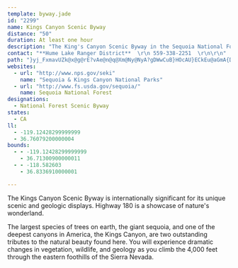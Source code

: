 ```yaml
---
template: byway.jade
id: "2299"
name: Kings Canyon Scenic Byway
distance: "50"
duration: At least one hour
description: "The King's Canyon Scenic Byway in the Sequoia National Forest showcases California's famous redwoods and beautiful geology."
contact: "**Hume Lake Ranger District**  \r\n 559-338-2251  \r\n\r\n"
path: "}yj_FxmavUZk@x@g@rE?vAe@n@q@Xm@Ny@NyA?gDWwCuB}HOcAU}ECkEu@aGmA{DyBsEu@yB]}C?qE\\_LNaCV_Bp@aC^kAfHgLn@{ATs@HkAYeEFuATw@tB{Bf@y@TeAh@{GVkAzBeC~@{CPYlAw@bBYTM\\YbBsCh@e@rDm@`Ak@fCuErBkAn@m@rAmDb@q@p@_@vCm@|@_AzCgFlAmDd@y@\\WxDaBh@m@\\qADoAYeHJgEu@gGEeAxAuHXy@x@w@lDaAn@q@t@eAlEcId@sBFgBo@mJDgECqA[kCcBeIYkG_A_FOoADiBXmAh@gAjCgB\\]R_@^gApAiO\\kBr@aBdCsDb@eBDoA[wJHaAJg@R_@hCeB~@sARs@JgBKeB}@mCa@k@m@]sAMo@Li@ZYr@[xACzCOlAcAlBiDlCkAvBgAxAu@`@gD~@o@f@yBhDgB|DaBdFWX_Ad@mAQ[Y_@{@?qAt@kEH{AIeBiAuNNsAZo@l@c@vC[^Qx@y@z@_D`@mBGwBk@uAs@_AYs@_@qAMaCAmDo@aEx@aIn@mWd@oDRm@dA}@h@St@?`Bj@dFxDfARl@?n@Gj@]l@q@t@{BBgBS_Be@sAcBmB_@kAC_ABg@`@wAvAgBx@aB^mBHqAEm@YiBc@iAc@s@uBqBs@qAQs@?uADs@n@kBnAkCrAyBrFmFb@{@TuBBgUDq@XiA~@cAlEyA~CiCzBcCZ{@XqAHcBd@kChAyAlAa@hD@h@GrAe@x@m@rF_FnQ}UpHaJx@mAr@s@hB}@rDs@p@a@`@]hAeBjAoAlEeBp@m@dAiBhC{HlEmItBwOfAsD|D}IbFkJn@gBb@mBX}BDoBI_D_BgI_@aF?{Cn@mGEq@i@sA_Aw@yAGgE^cBQs@[k@e@c@s@i@wAOmAHaBPyA`@cAd@o@x@s@lH_F|AkB~@aCb@mCZyDTmB|@eCj@m@|@k@vCk@tAi@x@kA|AsDx@yAxCaDVe@p@gCd@k@`DeBTm@Hm@AyAw@yCI_ABg@Jq@\\w@~BgExA{HvBoETyAEgBa@}Aw@mA}@e@yDs@cC_A{DmDa@{@Iw@J_Bb@gAjEqCZa@h@gATw@|@iFJyAKwAc@{@iAw@_OyB}CDoAf@u@b@qAzA_CrGc@d@]PoBf@o@p@Uf@KdADrAnA`DXlB?~@OjAi@dBiA`A_@RsARyAQcAg@o@s@u@uBI_CJiA\\iA~BsENqA?k@UwBEoBJy@r@mC^uCBsBIsBc@mCoAmDUw@IeADoAlAeFD_@CgAe@yAsEgGgA_Ey@_@_E_A}ADeA^}@x@e@p@Ql@]xA?~@DtAn@jEBlAYvA]f@a@^o@LmNd@eDr@}DpAsAdA_@r@Wf@}@`E[p@mAfAy@PqDT_GxCuChAwF`AeE_@iIaB}BFqN`EiAJsDQs@BsB~@}F`EyARu@GsTsIc@m@gEgJScBBo@l@aD?eAS}@Ug@m@e@o@AsB`@cAFeBGcBs@sAaAu@QqCj@uDLsBlAmAd@u@F_BMkAe@qA{Am@SeBQuFVo@W_AmB{@q@mAYyAy@sB_CmB{@yA]cE{B_AImBP}@d@uBXmBDmAMkAFmG~CyBp@cBTcA|@i@`Ae@jB]tCUxASb@uA`AuIfBoA?YMU_@u@sB_Am@uEEyESq[qCmCj@iCLyJFaAs@Ya@c@eDi@gAoAw@cDMiBa@sC}EcBa@eLeBmG[wGDi@iAYoDo@yAi@e@i@QiCEcA[s@y@]}@q@a@iA?iAP_BIo@[wAoGkAeBy@QcADyAKc@a@q@yAa@_Bm@mAeA_@uBx@y@Js@Ue@s@i@{EmFwUqGiKm@}BKgCl@aCn@qAx@aApMyHbB{CxAyDTgDDmCUkD_BaGyB_EwCuDy@m@o@kAOgBEcD_@sAm@aAoA_A_@s@cDgKaFsLy@sDsC_^o@uBaI_NkB}Dq@_Ac@]eARsCxAaFvAqRlBw@s@k@eBOy@N{A~A_IS_DRuAhB_DTmAKeA_@e@oADqFpAmHfAsA~@cCj@iAh@cA|A_E^{Ai@kBcDo@_BcASgBl@oAx@k@Em@W}FiDaAWaC?yAO}BuAcAMe@Dw@RaE~BmAPm@Iy@aAQq@Cc@XqBlAyDZ{ArAgO@yAY_Ak@q@iDsCwAm@s@PuClBeABm@U_A{@Om@SsAD}@l@sCr@mBz@y@lAq@x@sBhBcMHeA]gBSoEV_EOmDD_BY_DBs@h@_A`@Y|@D~@l@|@jBt@d@|@Fn@Xx@v@t@RhBEpDfAbCpAd@LlBKn@Dt@Xl@j@x@zBjA~Bv@XxCRh@P^^fA`B|AlB\\p@Hv@S~BB`APp@XZf@J^CXIV]RaA?i@o@wEKqDQaCa@qAwCoD[mAcC_Ce@eAs@_F{DsF?uB\\eAx@g@h@KnCd@r@Q|BmBpBgAdDk@~@?t@f@pExFx@v@z@XrC`@tGRd@K^[X_A?y@Ms@[m@cAw@}KsEiBaAqFeEe@SaBEw@e@a@s@Ia@AoA_@oAs@k@gCMmA]m@[wG{Lc@m@i@]i@KuBBYK}AqB_Ao@i@kC_BsCs@_Ay@a@uIkBcDkD_Cu@_@Y_@c@OgAd@{AbEmB\\W^k@d@yAl@uArCeDhDaHJa@HoAEa@Ua@m@i@iAS[SSwABuBn@eB~BuBr@qAdDaFFyAIqA@oBPqBd@mBnAyBXqAK}@gBwAy@gAy@mB_AeD?SHs@Xs@Ve@rA}@b@y@N{AhAyDCkDLg@N[|BwAR]TcA@iAc@{BFsA^m@dBy@b@y@DcA_@uBBy@^_Ab@yB`@k@|@o@Ti@B{@i@_DJs@LY^]n@Sj@A|@_@^_@\\}@NmBNm@bBmDxByBXKz@DfBjAbClAZ@b@I^]fAkCFm@U_DN{@n@kAEoCTw@`@_@pAm@lCoEZ]lAAh@]ZeAL{BXs@j@]vBSj@m@h@eBlDaE|@}An@a@bASZ]xAaFHeBEy@Sg@u@[gCk@USe@q@MgA_@eAo@aAoB}AqBgCeAeAcCu@aCFaBx@cAjAcA`B_A~BsAtGs@r@eB\\y@t@_Ad@aFrAe@JYG_@_@S_ABY^wACm@iAsAs@mDBaAXqBYyAy@aCc@o@kBaAOSCa@HWrEsFnBuA`CkAdAkCfKoIvBkCx@g@|Bs@t@m@hBeE\\_EDoDd@_Ch@eAt@m@b@qAR_B~AaChBuKf@aAb@YzBe@`FObEgAdAs@l@yBJgB[}ACcBHqAn@_ChAo@rA]\\e@FsAK_AaCaDu@mBoAc@qAaA{AuB_@yAc@cE?}ANqA~A{FfCqG^g@`GoE~BkAl@k@~@sAr@k@~Ag@^g@f@wApAaCl@eFD{AMkBqAgG]m@Kk@MsKUa@cDmBc@_@o@_B_@_BAe@CoBPgBhMq\\Hc@@gCAmASqCBgDSg@{B}Cm@uAmA{Fs@eIf@qYCgNXiLMuCaAyI?kEDuCNaACwAkAgCi@{BEeDOkB]eCu@aDMiE?gLr@gFlBuKrAwExAmClIoK|BgAhB]|CJ~@SnAw@x@{A|A_A~@{@x@qCjAoJGyCmCgLEs@@k@f@sDJcFTwCvBwOCsD[aEiBwKe@iECuHmAuNCkA\\yFAgDWsAmB{Fq@wFc@qF@eFVoLPeBbAuFTgFGmEy@aFC}BdAiUTaBv@sD?sC[mC?mAJqAhAgENeA?aCKsCFaBv@yFHmHPyAf@mBbFmJdBsD\\aA^sFOkC?yENgApFqRtAeDbCyCvAY`KgAxAsAhAkA~@_Db@sBn@mAr@sCtC{FpG{DhAkB\\y@dCgNh@iH^cB|BgF^aBt@eEd@}ErBmL|AwDx@uAbAgC~AkHb@mCrBoGbBkDlDaFn@oBPkABkAI{CB_Dd@uGbAgFhDqM^iBPyAL{JLyAPwAb@sAn@cEBsBy@{MEsDD}E^iLOsGYyBeAiGYmCEqBFiF|@eGVgFScHDkBp@oJVkHh@uSOuEYgAoAcBe@a@gCmAuAwAeAyBkAwGsAeE_AmBcMaTu@_ByKs^kDqMYiBi@}IEw@^{Me@sCm@eBu@oAqHyFy@gAYw@WyBGoAr@sFX_ECyHsBmZHgFn@_GAyAQsAq@qA}@s@uAe@gDaBm@y@e@yAOmABeAN{@^kAh@e@n@St@Gr@L^d@f@rBFtHLr@hAzC"
websites: 
  - url: "http://www.nps.gov/seki"
    name: "Sequoia & Kings Canyon National Parks"
  - url: "http://www.fs.usda.gov/sequoia/"
    name: Sequoia National Forest
designations: 
  - National Forest Scenic Byway
states: 
  - CA
ll: 
  - -119.12428299999999
  - 36.76079200000004
bounds: 
  - - -119.12428299999999
    - 36.71300900000011
  - - -118.582603
    - 36.8336910000001

---
```


The Kings Canyon Scenic Byway is internationally
significant for its unique scenic and geologic displays. Highway 180 is a showcase of nature's wonderland.

The largest species of trees on earth, the giant sequoia, and one of the deepest canyons in America, the Kings Canyon, are two outstanding tributes to the natural beauty found here. You will experience dramatic changes in vegetation, wildlife, and geology as
you climb the 4,000 feet through the eastern foothills of the Sierra Nevada.
